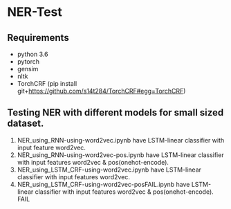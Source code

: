 
# NER-Test
## Requirements
 - python 3.6
 - pytorch
 - gensim
 - nltk
 - TorchCRF (pip install git+https://github.com/s14t284/TorchCRF#egg=TorchCRF)

## Testing NER with different models for small sized dataset.
1. NER_using_RNN-using-word2vec.ipynb have LSTM-linear classifier with input feature word2vec.
2. NER_using_RNN-using-word2vec-pos.ipynb have LSTM-linear classifier with input features word2vec & pos(onehot-encode).
3. NER_using_LSTM_CRF-using-word2vec.ipynb have LSTM-linear classifier with input features word2vec.
4. NER_using_LSTM_CRF-using-word2vec-posFAIL.ipynb have LSTM-linear classifier with input features word2vec & pos(onehot-encode). FAIL
